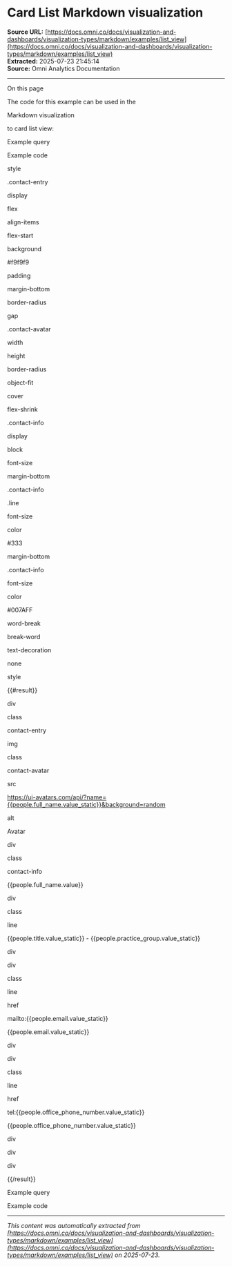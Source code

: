 # Card List Markdown visualization

**Source URL:** [https://docs.omni.co/docs/visualization-and-dashboards/visualization-types/markdown/examples/list_view](https://docs.omni.co/docs/visualization-and-dashboards/visualization-types/markdown/examples/list_view)  
**Extracted:** 2025-07-23 21:45:14  
**Source:** Omni Analytics Documentation

---

On this page

The code for this example can be used in the

Markdown visualization

to card list view:

Example query

Example code

style

.contact-entry

display

flex

align-items

flex-start

background

#f9f9f9

padding

margin-bottom

border-radius

gap

.contact-avatar

width

height

border-radius

object-fit

cover

flex-shrink

.contact-info

display

block

font-size

margin-bottom

.contact-info

.line

font-size

color

#333

margin-bottom

.contact-info

font-size

color

#007AFF

word-break

break-word

text-decoration

none

style

{{#result}}

div

class

contact-entry

img

class

contact-avatar

src

https://ui-avatars.com/api/?name={{people.full_name.value_static}}&background=random

alt

Avatar

div

class

contact-info

{{people.full_name.value}}

div

class

line

{{people.title.value_static}} - {{people.practice_group.value_static}}

div

div

class

line

href

mailto:{{people.email.value_static}}

{{people.email.value_static}}

div

div

class

line

href

tel:{{people.office_phone_number.value_static}}

{{people.office_phone_number.value_static}}

div

div

div

{{/result}}

Example query

Example code

---

*This content was automatically extracted from [https://docs.omni.co/docs/visualization-and-dashboards/visualization-types/markdown/examples/list_view](https://docs.omni.co/docs/visualization-and-dashboards/visualization-types/markdown/examples/list_view) on 2025-07-23.*
